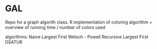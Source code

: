 # GAL
Repo for a graph algorith class.
R implementation of coloring algorithm + overview of running time / number of colors used

algorithms:
Naive
Largest First
Welsch - Powell
Recursive Largest First
DSATUR

